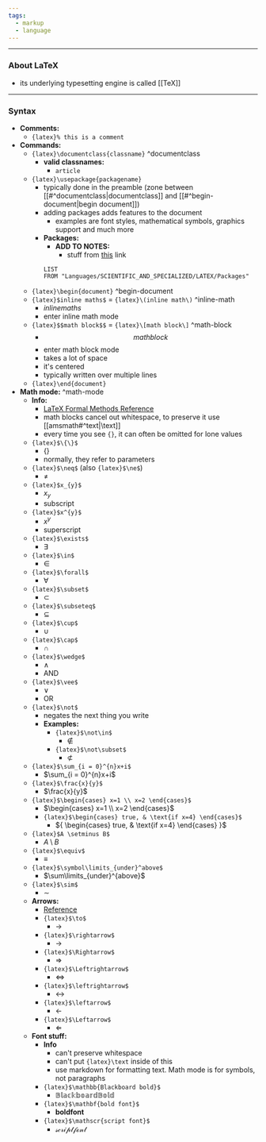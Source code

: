 ```yaml
---
tags:
  - markup
  - language
---
```

---

### About LaTeX

- its underlying typesetting engine is called [[TeX]]

---

### Syntax

- **Comments:**
	- `{latex}% this is a comment`
- **Commands:** 
	- `{latex}\documentclass{classname}` ^documentclass
		- **valid classnames:**
			- `article`
	- `{latex}\usepackage{packagename}`
		- typically done in the preamble (zone between [[#^documentclass|documentclass]] and [[#^begin-document|begin document]])
		- adding packages adds features to the document
			- examples are font styles, mathematical symbols, graphics support and much more
		- **Packages:**
			- **ADD TO NOTES:**
				- stuff from [this](https://www.physicsread.com/latex-real-number/) link
			```dataview
			LIST
			FROM "Languages/SCIENTIFIC_AND_SPECIALIZED/LATEX/Packages"
			```
	- `{latex}\begin{document}` ^begin-document
	- `{latex}$inline maths$` = `{latex}\(inline math\)` ^inline-math
		- $inline maths$
		- enter inline math mode
	- `{latex}$$math block$$` = `{latex}\[math block\]` ^math-block
		- $$math block$$
		- enter math block mode
		- takes a lot of space
		- it's centered
		- typically written over multiple lines
	- `{latex}\end{document}`
- **Math mode:** ^math-mode
	- **Info:**
		- [LaTeX Formal Methods Reference](https://www.cs.put.poznan.pl/ksiek/latexmath.html)
		- math blocks cancel out whitespace, to preserve it use [[amsmath#^text|\text]]
		- every time you see `{}`, it can often be omitted for lone values
	- `{latex}$\{\}$`
		- $\{\}$
		- normally, they refer to parameters
	- `{latex}$\neq$` (also `{latex}$\ne$`)
		- $\neq$
	- `{latex}$x_{y}$`
		- $x_{y}$
		- subscript
	- `{latex}$x^{y}$`
		- $x^{y}$
		- superscript
	- `{latex}$\exists$`
		- ${ \exists }$
	- `{latex}$\in$`
		- $\in$
	- `{latex}$\forall$`
		- $\forall$
	- `{latex}$\subset$`
		- $\subset$
	- `{latex}$\subseteq$`
		- $\subseteq$
	- `{latex}$\cup$`
		- $\cup$
	- `{latex}$\cap$`
		- $\cap$
	- `{latex}$\wedge$`
		- $\wedge$
		- AND
	- `{latex}$\vee$`
		- $\vee$
		- OR
	- `{latex}$\not$`
		- negates the next thing you write
		- **Examples:**
			- `{latex}$\not\in$`
				- $\not\in$
			- `{latex}$\not\subset$`
				- $\not\subset$
	- `{latex}$\sum_{i = 0}^{n}x+i$`
		- $\sum_{i = 0}^{n}x+i$
	- `{latex}$\frac{x}{y}$`
		- $\frac{x}{y}$
	- `{latex}$\begin{cases} x=1 \\ x=2 \end{cases}$`
		- $\begin{cases} x=1 \\ x=2 \end{cases}$
		- `{latex}$\begin{cases} true, & \text{if x=4} \end{cases}$`
			- ${ \begin{cases} true, & \text{if x=4} \end{cases} }$
	- `{latex}$A \setminus B$`
		- $A \setminus B$
	- `{latex}$\equiv$`
		- $\equiv$
	- `{latex}$\symbol\limits_{under}^above$`
		- $\sum\limits_{under}^{above}$
	- `{latex}$\sim$`
		- $\sim$
	- **Arrows:**
		- [Reference](https://garsia.math.yorku.ca/MPWP/LATEXmath/node9.html)
		- `{latex}$\to$`
			- ${ \to }$
		- `{latex}$\rightarrow$`
			- $\rightarrow$
		- `{latex}$\Rightarrow$`
			- $\Rightarrow$
		- `{latex}$\Leftrightarrow$`
			- $\Leftrightarrow$
		- `{latex}$\leftrightarrow$`
			- $\leftrightarrow$
		- `{latex}$\leftarrow$`
			- $\leftarrow$
		- `{latex}$\Leftarrow$`
			- $\Leftarrow$
	- **Font stuff:**
		- **Info**
			- can't preserve whitespace
			- can't put `{latex}\text` inside of this
			- use markdown for formatting text. Math mode is for symbols, not paragraphs
		- `{latex}$\mathbb{Blackboard bold}$`
			- $\mathbb{Blackboard Bold}$
		- `{latex}$\mathbf{bold font}$`
			- $\mathbf{bold font}$
		- `{latex}$\mathscr{script font}$`
			- $\mathscr{script font}$